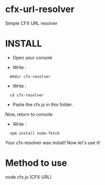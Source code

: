 # cfx-url-resolver





Simple CFX URL resolver

# INSTALL

- Open your console

- Write :
```
  mkdir cfx-resolver
```

- Write :
```
  cd cfx-resolver
```
- Paste the cfx.js in this folder.


Now, return to console


- Write :

```
  npm install node-fetch
```

Your cfx-resolver was install! Now let's use it!


# Method to use 

node cfx.js (CFX URL)
